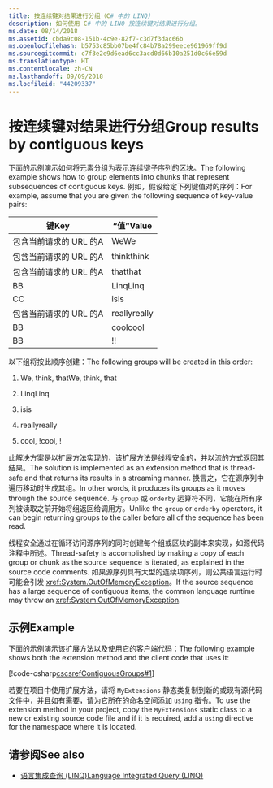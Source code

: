 ```yaml
---
title: 按连续键对结果进行分组（C# 中的 LINQ）
description: 如何使用 C# 中的 LINQ 按连续键对结果进行分组。
ms.date: 08/14/2018
ms.assetid: cbda9c08-151b-4c9e-82f7-c3d7f3dac66b
ms.openlocfilehash: b5753c85bb07be4fc84b78a299eece961969ff9d
ms.sourcegitcommit: c7f3e2e9d6ead6cc3acd0d66b10a251d0c66e59d
ms.translationtype: HT
ms.contentlocale: zh-CN
ms.lasthandoff: 09/09/2018
ms.locfileid: "44209337"
---
```

# <a name="group-results-by-contiguous-keys"></a><span data-ttu-id="d98d9-103">按连续键对结果进行分组</span><span class="sxs-lookup"><span data-stu-id="d98d9-103">Group results by contiguous keys</span></span>

<span data-ttu-id="d98d9-104">下面的示例演示如何将元素分组为表示连续键子序列的区块。</span><span class="sxs-lookup"><span data-stu-id="d98d9-104">The following example shows how to group elements into chunks that represent subsequences of contiguous keys.</span></span> <span data-ttu-id="d98d9-105">例如，假设给定下列键值对的序列：</span><span class="sxs-lookup"><span data-stu-id="d98d9-105">For example, assume that you are given the following sequence of key-value pairs:</span></span>

|<span data-ttu-id="d98d9-106">键</span><span class="sxs-lookup"><span data-stu-id="d98d9-106">Key</span></span>|<span data-ttu-id="d98d9-107">“值”</span><span class="sxs-lookup"><span data-stu-id="d98d9-107">Value</span></span>|
|---------|-----------|
|<span data-ttu-id="d98d9-108">包含当前请求的 URL 的</span><span class="sxs-lookup"><span data-stu-id="d98d9-108">A</span></span>|<span data-ttu-id="d98d9-109">We</span><span class="sxs-lookup"><span data-stu-id="d98d9-109">We</span></span>|
|<span data-ttu-id="d98d9-110">包含当前请求的 URL 的</span><span class="sxs-lookup"><span data-stu-id="d98d9-110">A</span></span>|<span data-ttu-id="d98d9-111">think</span><span class="sxs-lookup"><span data-stu-id="d98d9-111">think</span></span>|
|<span data-ttu-id="d98d9-112">包含当前请求的 URL 的</span><span class="sxs-lookup"><span data-stu-id="d98d9-112">A</span></span>|<span data-ttu-id="d98d9-113">that</span><span class="sxs-lookup"><span data-stu-id="d98d9-113">that</span></span>|
|<span data-ttu-id="d98d9-114">B</span><span class="sxs-lookup"><span data-stu-id="d98d9-114">B</span></span>|<span data-ttu-id="d98d9-115">Linq</span><span class="sxs-lookup"><span data-stu-id="d98d9-115">Linq</span></span>|
|<span data-ttu-id="d98d9-116">C</span><span class="sxs-lookup"><span data-stu-id="d98d9-116">C</span></span>|<span data-ttu-id="d98d9-117">is</span><span class="sxs-lookup"><span data-stu-id="d98d9-117">is</span></span>|
|<span data-ttu-id="d98d9-118">包含当前请求的 URL 的</span><span class="sxs-lookup"><span data-stu-id="d98d9-118">A</span></span>|<span data-ttu-id="d98d9-119">really</span><span class="sxs-lookup"><span data-stu-id="d98d9-119">really</span></span>|
|<span data-ttu-id="d98d9-120">B</span><span class="sxs-lookup"><span data-stu-id="d98d9-120">B</span></span>|<span data-ttu-id="d98d9-121">cool</span><span class="sxs-lookup"><span data-stu-id="d98d9-121">cool</span></span>|
|<span data-ttu-id="d98d9-122">B</span><span class="sxs-lookup"><span data-stu-id="d98d9-122">B</span></span>|<span data-ttu-id="d98d9-123">!</span><span class="sxs-lookup"><span data-stu-id="d98d9-123">!</span></span>|

<span data-ttu-id="d98d9-124">以下组将按此顺序创建：</span><span class="sxs-lookup"><span data-stu-id="d98d9-124">The following groups will be created in this order:</span></span>

1. <span data-ttu-id="d98d9-125">We, think, that</span><span class="sxs-lookup"><span data-stu-id="d98d9-125">We, think, that</span></span>

2. <span data-ttu-id="d98d9-126">Linq</span><span class="sxs-lookup"><span data-stu-id="d98d9-126">Linq</span></span>

3. <span data-ttu-id="d98d9-127">is</span><span class="sxs-lookup"><span data-stu-id="d98d9-127">is</span></span>

4. <span data-ttu-id="d98d9-128">really</span><span class="sxs-lookup"><span data-stu-id="d98d9-128">really</span></span>

5. <span data-ttu-id="d98d9-129">cool, !</span><span class="sxs-lookup"><span data-stu-id="d98d9-129">cool, !</span></span>

<span data-ttu-id="d98d9-130">此解决方案是以扩展方法实现的，该扩展方法是线程安全的，并以流的方式返回其结果。</span><span class="sxs-lookup"><span data-stu-id="d98d9-130">The solution is implemented as an extension method that is thread-safe and that returns its results in a streaming manner.</span></span> <span data-ttu-id="d98d9-131">换言之，它在源序列中遍历移动时生成其组。</span><span class="sxs-lookup"><span data-stu-id="d98d9-131">In other words, it produces its groups as it moves through the source sequence.</span></span> <span data-ttu-id="d98d9-132">与 `group` 或 `orderby` 运算符不同，它能在所有序列被读取之前开始将组返回给调用方。</span><span class="sxs-lookup"><span data-stu-id="d98d9-132">Unlike the `group` or `orderby` operators, it can begin returning groups to the caller before all of the sequence has been read.</span></span>

<span data-ttu-id="d98d9-133">线程安全通过在循环访问源序列的同时创建每个组或区块的副本来实现，如源代码注释中所述。</span><span class="sxs-lookup"><span data-stu-id="d98d9-133">Thread-safety is accomplished by making a copy of each group or chunk as the source sequence is iterated, as explained in the source code comments.</span></span> <span data-ttu-id="d98d9-134">如果源序列具有大型的连续项序列，则公共语言运行时可能会引发 <xref:System.OutOfMemoryException>。</span><span class="sxs-lookup"><span data-stu-id="d98d9-134">If the source sequence has a large sequence of contiguous items, the common language runtime may throw an <xref:System.OutOfMemoryException>.</span></span>

## <a name="example"></a><span data-ttu-id="d98d9-135">示例</span><span class="sxs-lookup"><span data-stu-id="d98d9-135">Example</span></span>

<span data-ttu-id="d98d9-136">下面的示例演示该扩展方法以及使用它的客户端代码：</span><span class="sxs-lookup"><span data-stu-id="d98d9-136">The following example shows both the extension method and the client code that uses it:</span></span>

[!code-csharp[cscsrefContiguousGroups#1](~/samples/snippets/csharp/concepts/linq/how-to-group-results-by-contiguous-keys_1.cs)]

<span data-ttu-id="d98d9-137">若要在项目中使用扩展方法，请将 `MyExtensions` 静态类复制到新的或现有源代码文件中，并且如有需要，请为它所在的命名空间添加 `using` 指令。</span><span class="sxs-lookup"><span data-stu-id="d98d9-137">To use the extension method in your project, copy the `MyExtensions` static class to a new or existing source code file and if it is required, add a `using` directive for the namespace where it is located.</span></span>

## <a name="see-also"></a><span data-ttu-id="d98d9-138">请参阅</span><span class="sxs-lookup"><span data-stu-id="d98d9-138">See also</span></span>

- [<span data-ttu-id="d98d9-139">语言集成查询 (LINQ)</span><span class="sxs-lookup"><span data-stu-id="d98d9-139">Language Integrated Query (LINQ)</span></span>](index.md)
